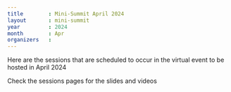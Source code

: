 ```yaml
---
title        : Mini-Summit April 2024
layout       : mini-summit
year         : 2024
month        : Apr
organizers   :
---
```


Here are the sessions that are scheduled to occur in the virtual event to be hosted in April 2024

Check the sessions pages for the slides and videos
